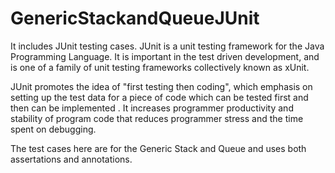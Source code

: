 # GenericStackandQueueJUnit
It includes JUnit testing cases.
JUnit is a unit testing framework for the Java Programming Language. It is important in the test driven development, and is one of a family of unit testing frameworks collectively known as xUnit.

JUnit promotes the idea of "first testing then coding", which emphasis on setting up the test data for a piece of code which can be 
tested first and then can be implemented . It increases programmer productivity and stability of program code that reduces programmer stress and the time spent on debugging.

The test cases here are for the Generic Stack and Queue and uses both assertations and annotations.
